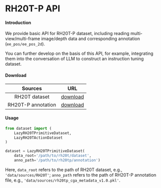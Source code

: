# RH20T-P API

#### Introduction

We provide basic API for RH20T-P dataset, including reading multi-view/multi-frame image/depth data and corresponding annotation (`ee_pos/ee_pos_2d`).

You can further develop on the basis of this API, for example, integrating them into the conversation of LLM to construct an instruction tuning dataset.

#### Download

|Sources|URL|
|:---:|:---:|
|RH20T dataset|[download](https://rh20t.github.io/#download)|
|RH20T-P annotation|[download](https://drive.google.com/file/d/1xK9KaIu1XSlOMhS8SVRUDxe2lFY-gePR/view?usp=sharing)|

#### Usage

```python
from dataset import (
    LazyRH20TPrimitiveDataset, 
    LazyRH20TActionDataset
)

dataset = LazyRH20TPrimitiveDataset(
    data_root='/path/to/rh20t/dataset',
    anno_path='/path/to/rh20tp/annotation')
```

Here, `data_root` refers to the path of RH20T dataset, e.g., `'data/sources/RH20T'`; `anno_path` refers to the path of RH20T-P annotation file, e.g., `'data/sources/rh20tp_cga_metadata_v1.0.pkl'`.